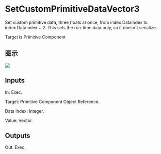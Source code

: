 # SetCustomPrimitiveDataVector3

Set custom primitive data, three floats at once, from index DataIndex to index DataIndex + 2. This sets the run-time data only, so it doesn't serialize.

Target is Primitive Component

## 图示

![]($-20221218-20380794.png)

## Inputs

In: Exec.

Target: Primitive Component Object Reference.

Data Index: Integer.

Value: Vector.  

## Outputs

Out: Exec.

